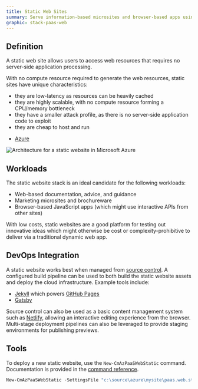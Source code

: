```yaml
---
title: Static Web Sites
summary: Serve information-based microsites and browser-based apps using high performance, low cost cloud services.
graphic: stack-paas-web
---
```

## Definition
A static web site allows users to access web resources that requires no server-side application processing.

With no compute resource required to generate the web resources, static sites have unique characteristics:

 - they are low-latency as resources can be heavily cached
 - they are highly scalable, with no compute resource forming a CPU/memory bottleneck
 - they have a smaller attack profile, as there is no server-side application code to exploit
 - they are cheap to host and run

<div class="card text-center">
  <div class="card-header">
    <ul class="nav nav-tabs card-header-tabs" role="tablist">
      <li class="nav-item">
        <a class="nav-link active" data-toggle="tab" href="#azure" role="tab" aria-controls="profile" aria-selected="true">Azure</a>
      </li>
    </ul>
  </div>
  <div class="card-body tab-content">
    <div class="tab-pane show active" id="azure" role="tabpanel" aria-labelledby="azure-tab">
      <img src="/assets/images/ref-arch/block-paas-web-static.svg" alt="Architecture for a static website in Microsoft Azure">
    </div>
  </div>
</div>

## Workloads
The static website stack is an ideal candidate for the following workloads:

 - Web-based documentation, advice, and guidance
 - Marketing microsites and brochureware
 - Browser-based JavaScript apps (which might use interactive APIs from other sites)

With low costs, static websites are a good platform for testing out innovative ideas which might otherwise be cost or complexity-prohibitive to deliver via a traditional dynamic web app.

## DevOps Integration
A static website works best when managed from [source control](/cloudmarque/architecture/devops/source.html). A configured build pipeline can be used to both build the static website assets and deploy the cloud infrastructure. Example tools include:

 - [Jekyll](https://jekyllrb.com/) which powers [GitHub Pages](https://pages.github.com/)
 - [Gatsby](https://www.gatsbyjs.org/)

Source control can also be used as a basic content management system such as [Netlify](https://www.netlifycms.org/), allowing an interactive editing experience from the browser. Multi-stage deployment pipelines can also be leveraged to provide staging environments for publishing previews.

## Tools
To deploy a new static website, use the `New-CmAzPaaSWebStatic` command. Documentation is provided in the [command reference](/cloudmarque/reference/commands/new-cmazpaaswebstatic.html).

``` powershell
New-CmAzPaaSWebStatic -SettingsFile "c:\source\azure\mysite\paas.web.static.yml"
```